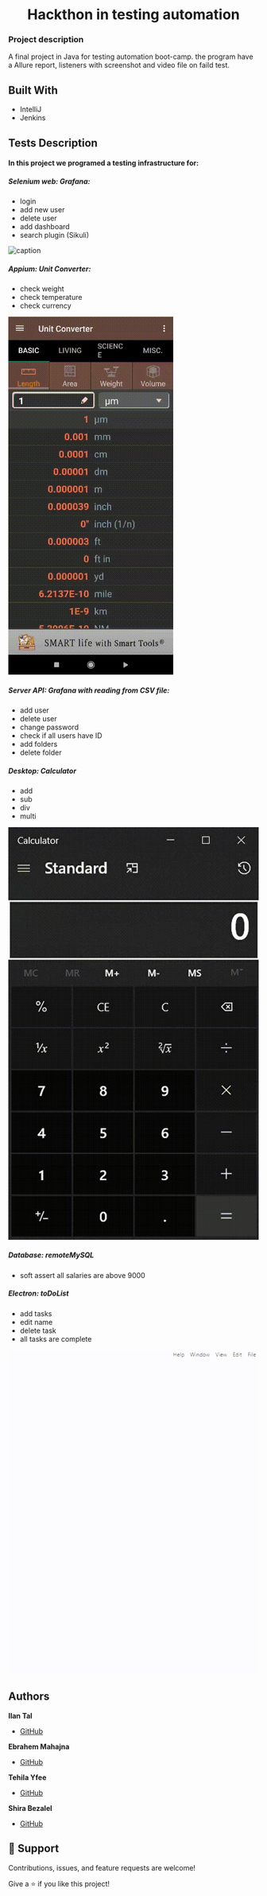 <h1 align="center">Hackthon in testing automation</h1>
<h3>Project description</h3>
<p>
A final project in Java for testing automation boot-camp. the program have a Allure report, listeners with screenshot and video file on faild test. 
</p>


## Built With
- IntelliJ
- Jenkins

## Tests Description
<h4>In this project we programed a testing infrastructure for:</h4>
<h5>Selenium web: Grafana:</h5>


- login
- add new user
- delete user
- add dashboard
- search plugin (Sikuli)

![caption](https://github.com/ilantal321/videos/blob/main/Grafana%20-%20Google%20Chrome%202021-12-05%2012-08-25.gif)


<h5>Appium: Unit Converter:</h5>

- check weight
- check temperature
- check currency 


![caption](https://github.com/ilantal321/videos/blob/main/Screenrecorder-2021-12-05-12-47-19-986(0).gif)


<h5>Server API: Grafana with reading from CSV file:</h5>

- add user
- delete user
- change password
- check if all users have ID
- add folders
- delete folder

<h5>Desktop: Calculator</h5>

- add
- sub
- div
- multi

![caption](https://github.com/ilantal321/videos/blob/main/Calculator%202021-12-05%2012-16-40.gif)
<h5>Database: remoteMySQL</h5>

- soft assert all salaries are above 9000


<h5>Electron: toDoList</h5>

- add tasks
- edit name
- delete task
- all tasks are complete


![caption](https://github.com/ilantal321/videos/blob/main/_Todolist_%202021-12-05%2015-13-00.gif)


## Authors
**Ilan Tal**
- [GitHub](https://github.com/ilantal321 "Ilan Tal")

**Ebrahem Mahajna**
- [GitHub](https://github.com/evra3 "Ebrahem Mahajna")

**Tehila Yfee**
- [GitHub](https://github.com/tehilaYfee "Tehila Yfee")

**Shira Bezalel**
- [GitHub](https://github.com/s0534100761 "Shira Bezalel")

## 🤝 Support

Contributions, issues, and feature requests are welcome!

Give a ⭐️ if you like this project!
